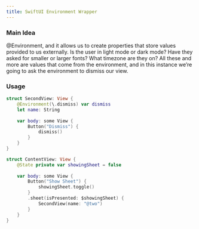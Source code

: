 ```yaml
---
title: SwiftUI Environment Wrapper
---
```


### Main Idea
 @Environment, and it allows us to create properties that store values provided to us externally. Is the user in light mode or dark mode? Have they asked for smaller or larger fonts? What timezone are they on? All these and more are values that come from the environment, and in this instance we’re going to ask the environment to dismiss our view.


### Usage

```swift
struct SecondView: View {
    @Environment(\.dismiss) var dismiss
    let name: String
    
    var body: some View {
        Button("Dismiss") {
            dismiss()
        }
    }
}

struct ContentView: View {
    @State private var showingSheet = false
    
    var body: some View {
        Button("Show Sheet") {
            showingSheet.toggle()
        }
        .sheet(isPresented: $showingSheet) {
            SecondView(name: "@two")
        }
    }
}
```
